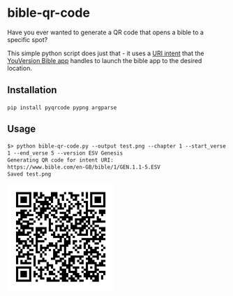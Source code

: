 # bible-qr-code

Have you ever wanted to generate a QR code that opens a bible to a specific spot?

This simple python script does just that - it uses a [URI intent](https://developer.android.com/reference/android/content/Intent.html) that the
[YouVersion Bible app](https://www.youversion.com/) handles to launch the bible app to the desired location.

## Installation

`pip install pyqrcode pypng argparse`

## Usage

```
$> python bible-qr-code.py --output test.png --chapter 1 --start_verse 1 --end_verse 5 --version ESV Genesis
Generating QR code for intent URI:
https://www.bible.com/en-GB/bible/1/GEN.1.1-5.ESV
Saved test.png
```

![QR Code for above example](test.png)
